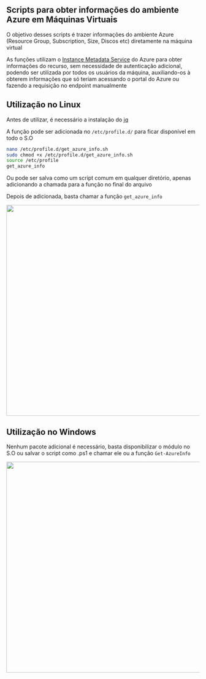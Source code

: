 ## Scripts para obter informações do ambiente Azure em Máquinas Virtuais

O objetivo desses scripts é trazer informações do ambiente Azure (Resource Group, Subscription, Size, Discos etc) diretamente na máquina virtual

As funções utilizam o [Instance Metadata Service](https://learn.microsoft.com/en-us/azure/virtual-machines/instance-metadata-service) do Azure para obter informações do recurso, sem necessidade de autenticação adicional, podendo ser utilizada por todos os usuários da máquina, auxiliando-os à obterem informações que só teriam acessando o portal do Azure ou fazendo a requisição no endpoint manualmente

## Utilização no Linux

Antes de utilizar, é necessário a instalação do [jq](https://jqlang.github.io/jq/download/)

A função pode ser adicionada no ```/etc/profile.d/``` para ficar disponível em todo o S.O

```bash
nano /etc/profile.d/get_azure_info.sh
sudo chmod +x /etc/profile.d/get_azure_info.sh
source /etc/profile
get_azure_info
```

Ou pode ser salva como um script comum em qualquer diretório, apenas adicionando a chamada para a função no final do arquivo

Depois de adicionada, basta chamar a função ```get_azure_info```

<img src="https://i.imgur.com/asaiGZ7.gif" width="550">

## Utilização no Windows

Nenhum pacote adicional é necessário, basta disponibilizar o módulo no S.O ou salvar o script como .ps1 e chamar ele ou a função ```Get-AzureInfo```

<img src="https://i.imgur.com/tTlx0Cu.gif" width="550">
